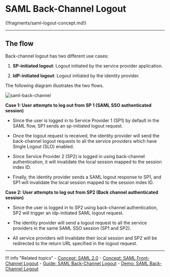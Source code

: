 # SAML Back-Channel Logout

{!fragments/saml-logout-concept.md!}

---

## The flow

Back-channel logout has two different use cases:

1. **SP-initiated logout**: Logout initiated by the service provider application.

2. **IdP-initiated logout**: Logout initiated by the identity provider. 

The following diagram illustrates the two flows.

![saml-back-channel](../../assets/img/concepts/saml-back-channel.png)

**Case 1: User attempts to log out from SP 1 (SAML SSO authenticated session)**

- Since the user is logged in to Service Provider 1 (SP1) by default in the SAML flow, SP1 sends an sp-initiated logout request.

- Once the logout request is received, the identity provider will send the back-channel logout requests to all the service providers which have Single Logout (SLO) enabled.

- Since Service Provider 2 (SP2) is logged in using back-channel authentication, it will invalidate the local session mapped to the session index ID.

- Finally, the identity provider sends a SAML logout response to SP1, and SP1 will invalidate the local session mapped to the session index ID.

**Case 2: User attempts to log out from SP2 (Back channel authenticated session)**

- Since the user is logged in to SP2 using back-channel authentication, SP2 will trigger an idp-initiated SAML logout request.

- The identity provider will send a logout request to all the service providers in the same SAML SSO session (SP1 and SP2).

- All service providers will invalidate their local session and SP2 will be redirected to the return URL specified in the logout request.

---

!!! info "Related topics"
    - [Concept: SAML 2.0](TODO:link-to-concept)
    - [Concept: SAML Front-Channel Logout](../saml-front-channel)
    - [Guide: SAML Back-Channel Logout](../../../guides/login/saml-back-channel-logout)
    - [Demo: SAML Back-Channel Logout](../../../quick-starts/saml-front-channel-logout)


